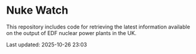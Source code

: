 # Nuke Watch

This repository includes code for retrieving the latest information available on the output of EDF nuclear power plants in the UK.

Last updated: 2025-10-26 23:03